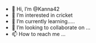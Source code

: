 - 👋 Hi, I’m @Kanna42
- 👀 I’m interested in cricket 
- 🌱 I’m currently learning.....
- 💞️ I’m looking to collaborate on ...
- 📫 How to reach me ...

<!---
Kanna42/Kanna42 is a ✨ special ✨ repository because its `README.md` (this file) appears on your GitHub profile.
You can click the Preview link to take a look at your changes.
--->
